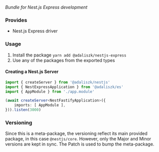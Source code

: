 _Bundle for Nest.js Express development_

### Provides

- Nest.js Express driver

### Usage

1. Install the package `yarn add @adaliszk/nestjs-express`
2. Use any of the packages from the exported types

#### Creating a Nest.js Server

```typescript
import { createServer } from '@adaliszk/nestjs'
import { NestExpressApplication } from '@adaliszk/es'
import { AppModule } from './app.module'

(await createServer<NestFastifyApplication>({
    imports: [ AppModule ],
})).listen(3000)

```


### Versioning

Since this is a meta-package, the versioning reflect its main provided package, in this case `@nestjs/core`. However,
only the Major and Minor versions are kept in sync. The Patch is used to bump the meta-package.
